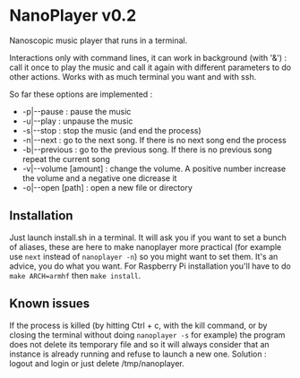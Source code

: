# NanoPlayer v0.2

 Nanoscopic music player that runs in a terminal.

 Interactions only with command lines, it can work in background (with '&') : call it once to play the music and call it again with different parameters to do other actions. Works with as much terminal you want and with ssh.

 So far these options are implemented :
  * -p|--pause : pause the music
  * -u|--play : unpause the music
  * -s|--stop : stop the music (and end the process)
  * -n|--next : go to the next song. If there is no next song end the process
  * -b|--previous : go to the previous song. If there is no previous song repeat the current song
  * -v|--volume [amount] : change the volume. A positive number increase the volume and a negative one dicrease it
  * -o|--open [path] : open a new file or directory

## Installation
Just launch install.sh in a terminal. It will ask you if you want to set a bunch of aliases, these are here to make nanoplayer more practical (for example use `next` instead of `nanoplayer -n`) so you might want to set them. It's an advice, you do what you want.
For Raspberry Pi installation you'll have to do `make ARCH=armhf` then `make install`.

## Known issues

  If the process is killed (by hitting Ctrl + c, with the kill command, or by closing the terminal without doing `nanoplayer -s` for example) the program does not delete its temporary file and so it will always consider that an instance is already running and refuse to launch a new one.
  Solution : logout and login or just delete /tmp/nanoplayer.
